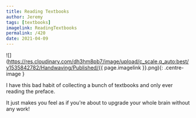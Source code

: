 ```yaml
---
title: Reading Textbooks
author: Jeremy
tags: [textbooks]
imagelink: ReadingTextbooks
permalink: /420
date: 2021-04-09
---
```


![](https://res.cloudinary.com/dh3hm8pb7/image/upload/c_scale,q_auto:best/v1535842782/Handwaving/Published/{{ page.imagelink }}.png){: .centre-image }

I have this bad habit of collecting a bunch of textbooks and only ever reading the preface.

It just makes you feel as if you're about to upgrade your whole brain without any work!
